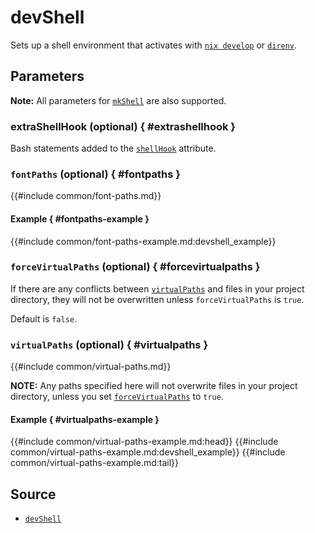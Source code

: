# devShell

Sets up a shell environment that activates with [`nix develop`][nix-ref-develop]
or [`direnv`][direnv].

## Parameters

**Note:** All parameters for [`mkShell`][nixpkgs-mkshell] are also
supported.

### extraShellHook (optional) { #extrashellhook }

Bash statements added to the [`shellHook`][nixpkgs-mkshell-attributes]
attribute.

### `fontPaths` (optional) { #fontpaths }

{{#include common/font-paths.md}}

#### Example { #fontpaths-example }

{{#include common/font-paths-example.md:devshell_example}}

### `forceVirtualPaths` (optional) { #forcevirtualpaths }

<!-- markdownlint-disable link-fragments -->

If there are any conflicts between [`virtualPaths`](#virtualpaths) and files in your
project directory, they will not be overwritten unless `forceVirtualPaths` is
`true`.

Default is `false`.

<!-- markdownlint-restore -->

### `virtualPaths` (optional) { #virtualpaths }

{{#include common/virtual-paths.md}}

<!-- markdownlint-disable link-fragments -->

**NOTE:** Any paths specified here will not overwrite files in your project
directory, unless you set [`forceVirtualPaths`](#forcevirtualpaths) to `true`.

<!-- markdownlint-restore -->

#### Example { #virtualpaths-example }

{{#include common/virtual-paths-example.md:head}}
{{#include common/virtual-paths-example.md:devshell_example}}
{{#include common/virtual-paths-example.md:tail}}

## Source

- [`devShell`](https://github.com/loqusion/typix/blob/main/lib/devShell.nix)

[direnv]: https://direnv.net/
[nix-ref-develop]: https://nixos.org/manual/nix/stable/command-ref/new-cli/nix3-develop
[nixpkgs-mkshell-attributes]: https://nixos.org/manual/nixpkgs/stable/#sec-pkgs-mkShell-attributes
[nixpkgs-mkshell]: https://nixos.org/manual/nixpkgs/stable/#sec-pkgs-mkShell
